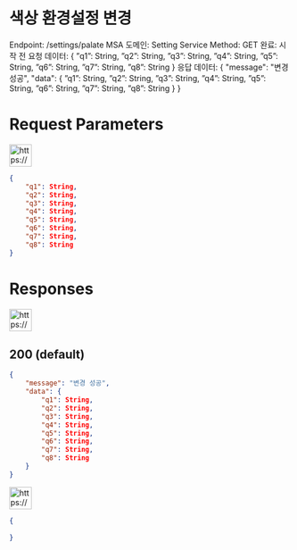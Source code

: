 # 색상 환경설정 변경

Endpoint: /settings/palate
MSA 도메인: Setting Service
Method: GET
완료: 시작 전
요청 데이터: { 
”q1”: String,
”q2”: String,
”q3”: String,
”q4”: String,
”q5”: String,
”q6”: String,
”q7”: String,
”q8”: String
}
응답 데이터: { "message": "변경 성공", "data": { 
”q1”: String,
”q2”: String,
”q3”: String,
”q4”: String,
”q5”: String,
”q6”: String,
”q7”: String,
”q8”: String
} }

# Request Parameters

<aside>
<img src="https://www.notion.so/icons/gift_blue.svg" alt="https://www.notion.so/icons/gift_blue.svg" width="40px" />

</aside>

```json
{ 
	"q1": String,
	"q2": String,
	"q3": String,
	"q4": String,
	"q5": String,
	"q6": String,
	"q7": String,
	"q8": String
} 

```

# Responses

<aside>
<img src="https://www.notion.so/icons/send_orange.svg" alt="https://www.notion.so/icons/send_orange.svg" width="40px" />

## 200 (default)

</aside>

```json
{
	"message": "변경 성공", 
	"data": { 
		"q1": String,
		"q2": String,
		"q3": String,
		"q4": String,
		"q5": String,
		"q6": String,
		"q7": String,
		"q8": String
	} 
}
```

<aside>
<img src="https://www.notion.so/icons/browser-stop_red.svg" alt="https://www.notion.so/icons/browser-stop_red.svg" width="40px" />

</aside>

```json
{
	
}
```